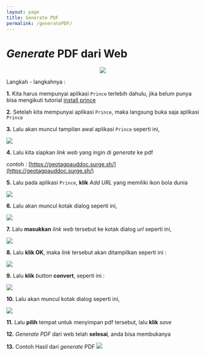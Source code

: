 ```yaml
---
layout: page
title: Generate PDF
permalink: /generatePDF/
---
```


# **_Generate_ PDF dari Web**

<center><img src="{{site.baseurl}}/assets/img/pdf.png"></center>

Langkah - langkahnya :

**1.** Kita harus mempunyai aplikasi `Prince` terlebih dahulu, jika belum punya bisa mengikuti tutorial [install prince]()

**2.** Setelah kita mempunyai aplikasi `Prince`, maka langsung buka saja aplikasi `Prince`

**3.** Lalu akan muncul tampilan awal aplikasi `Prince` seperti ini,

<img src="{{site.baseurl}}/assets/img/awal.png">

**4.** Lalu kita siapkan *link web* yang ingin di *generate* ke pdf

contoh : [https://geotagpauddoc.surge.sh/](https://geotagpauddoc.surge.sh/)

**5.** Lalu pada aplikasi `Prince`, **klik** *Add URL* yang memiliki ikon bola dunia

<img src="{{site.baseurl}}/assets/img/globe.png">

**6.** Lalu akan muncul kotak dialog seperti ini,

<img src="{{site.baseurl}}/assets/img/kotakLink.png">

**7.** Lalu **masukkan** *link web* tersebut ke kotak dialog *url* seperti ini,

<img src="{{site.baseurl}}/assets/img/enterLink.png">

**8.** Lalu **klik OK**, maka *link* tersebut akan ditampilkan seperti ini :

<img src="{{site.baseurl}}/assets/img/kotakPutih.png">

**9.** Lalu **klik** *button* **convert**, seperti ini :

<img src="{{site.baseurl}}/assets/img/convert.png">

**10.** Lalu akan muncul kotak dialog seperti ini,

<img src="{{site.baseurl}}/assets/img/simpan1.png">

**11.** Lalu **pilih** tempat untuk menyimpan pdf tersebut, lalu **klik** *save*

**12.** *Generate PDF* dari web telah **selesai**, anda bisa membukanya

**13.** Contoh Hasil dari *generate* PDF
<img src="{{site.baseurl}}/assets/img/hasil.png">

